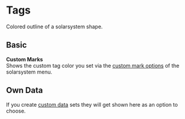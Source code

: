 # Tags
Colored outline of a solarsystem shape.

## Basic
**Custom Marks**<br>
Shows the custom tag color you set via the [custom mark options](https://eveeye.readthedocs.io/en/latest/sharing/custom-marks/) of the solarsystem menu.

## Own Data
If you create [custom data](https://eveeyeechoes.readthedocs.io/en/latest/data/database/) sets they will get shown here as an option to choose.




<!--stackedit_data:
eyJoaXN0b3J5IjpbLTg0NTAxNjAyOSwtNjM1ODQwNjM1LDExNz
A4OTY4NDEsMTMwNTk0NDI3Niw1ODEzMDEzNDgsNTE1MDA5ODdd
fQ==
-->